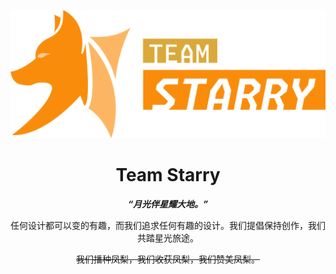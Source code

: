 <div align=center>

![](./TeamStarry.png)

# Team Starry

***“月光伴星耀大地。”***

任何设计都可以变的有趣，而我们追求任何有趣的设计。我们提倡保持创作，我们共踏星光旅途。

~~我们播种凤梨，我们收获凤梨，我们赞美凤梨。~~

</div>
